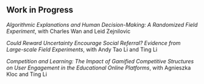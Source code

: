 ## Work in Progress

_Algorithmic Explanations and Human Decision-Making: A Randomized Field Experiment_, with Charles Wan and Leid Zejnilovic

_Could Reward Uncertainty Encourage Social Referral? Evidence from Large-scale Field Experiments_, with Andy Tao Li and Ting Li

_Competition and Learning: The Impact of Gamified Competitive Structures on User Engagement in the Educational Online Platforms_, with Agnieszka Kloc and Ting Li
